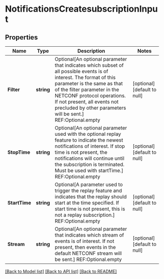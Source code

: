 # NotificationsCreatesubscriptionInput

## Properties
Name | Type | Description | Notes
------------ | ------------- | ------------- | -------------
**Filter** | **string** | Optional[An optional parameter that indicates which subset of all possible events is of interest. The format of this parameter is the same as that of the filter parameter in the NETCONF protocol operations. If not present, all events not precluded by other parameters will be sent.] REF:Optional.empty | [optional] [default to null]
**StopTime** | **string** | Optional[An optional parameter used with the optional replay feature to indicate the newest notifications of interest. If stop time is not present, the notifications will continue until the subscription is terminated. Must be used with startTime.] REF:Optional.empty | [optional] [default to null]
**StartTime** | **string** | Optional[A parameter used to trigger the replay feature and indicates that the replay should start at the time specified. If start time is not present, this is not a replay subscription.] REF:Optional.empty | [optional] [default to null]
**Stream** | **string** | Optional[An optional parameter that indicates which stream of events is of interest. If not present, then events in the default NETCONF stream will be sent.] REF:Optional.empty | [optional] [default to null]

[[Back to Model list]](../README.md#documentation-for-models) [[Back to API list]](../README.md#documentation-for-api-endpoints) [[Back to README]](../README.md)


